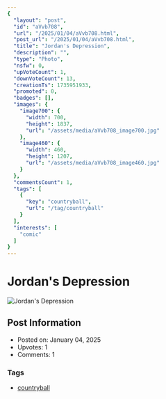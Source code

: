 ```yaml
---
{
  "layout": "post",
  "id": "aVvb708",
  "url": "/2025/01/04/aVvb708.html",
  "post_url": "/2025/01/04/aVvb708.html",
  "title": "Jordan's Depression",
  "description": "",
  "type": "Photo",
  "nsfw": 0,
  "upVoteCount": 1,
  "downVoteCount": 13,
  "creationTs": 1735951933,
  "promoted": 0,
  "badges": [],
  "images": {
    "image700": {
      "width": 700,
      "height": 1837,
      "url": "/assets/media/aVvb708_image700.jpg"
    },
    "image460": {
      "width": 460,
      "height": 1207,
      "url": "/assets/media/aVvb708_image460.jpg"
    }
  },
  "commentsCount": 1,
  "tags": [
    {
      "key": "countryball",
      "url": "/tag/countryball"
    }
  ],
  "interests": [
    "comic"
  ]
}
---
```


# Jordan's Depression

![Jordan's Depression](/assets/media/aVvb708_image700.jpg)

## Post Information

- Posted on: January 04, 2025
- Upvotes: 1
- Comments: 1

### Tags

- [countryball](/tag/countryball)
